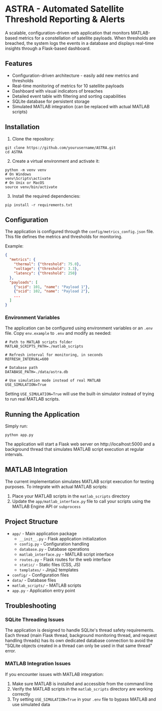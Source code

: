 # ASTRA - Automated Satellite Threshold Reporting & Alerts

A scalable, configuration-driven web application that monitors MATLAB-based metrics for a constellation of satellite payloads. When thresholds are breached, the system logs the events in a database and displays real-time insights through a Flask-based dashboard.

## Features

- Configuration-driven architecture - easily add new metrics and thresholds
- Real-time monitoring of metrics for 10 satellite payloads
- Dashboard with visual indicators of breaches
- Detailed event table with filtering and sorting capabilities
- SQLite database for persistent storage
- Simulated MATLAB integration (can be replaced with actual MATLAB scripts)

## Installation

1. Clone the repository:
```
git clone https://github.com/yourusername/ASTRA.git
cd ASTRA
```

2. Create a virtual environment and activate it:
```
python -m venv venv
# On Windows
venv\Scripts\activate
# On Unix or MacOS
source venv/bin/activate
```

3. Install the required dependencies:
```
pip install -r requirements.txt
```

## Configuration

The application is configured through the `config/metrics_config.json` file. This file defines the metrics and thresholds for monitoring. 

Example:
```json
{
  "metrics": {
    "thermal": {"threshold": 75.0},
    "voltage": {"threshold": 3.3},
    "latency": {"threshold": 250}
  },
  "payloads": [
    {"scid": 101, "name": "Payload 1"},
    {"scid": 102, "name": "Payload 2"},
    ...
  ]
}
```

### Environment Variables

The application can be configured using environment variables or an `.env` file. Copy `env.example` to `.env` and modify as needed:

```
# Path to MATLAB scripts folder
MATLAB_SCRIPTS_PATH=./matlab_scripts

# Refresh interval for monitoring, in seconds
REFRESH_INTERVAL=600

# Database path
DATABASE_PATH=./data/astra.db

# Use simulation mode instead of real MATLAB
USE_SIMULATION=True
```

Setting `USE_SIMULATION=True` will use the built-in simulator instead of trying to run real MATLAB scripts.

## Running the Application

Simply run:
```
python app.py
```

The application will start a Flask web server on http://localhost:5000 and a background thread that simulates MATLAB script execution at regular intervals.

## MATLAB Integration

The current implementation simulates MATLAB script execution for testing purposes. To integrate with actual MATLAB scripts:

1. Place your MATLAB scripts in the `matlab_scripts` directory
2. Update the `app/matlab_interface.py` file to call your scripts using the MATLAB Engine API or `subprocess`

## Project Structure

- `app/` - Main application package
  - `__init__.py` - Flask application initialization
  - `config.py` - Configuration handling
  - `database.py` - Database operations
  - `matlab_interface.py` - MATLAB script interface
  - `routes.py` - Flask routes for the web interface
  - `static/` - Static files (CSS, JS)
  - `templates/` - Jinja2 templates
- `config/` - Configuration files
- `data/` - Database files
- `matlab_scripts/` - MATLAB scripts
- `app.py` - Application entry point

## Troubleshooting

### SQLite Threading Issues

The application is designed to handle SQLite's thread safety requirements. Each thread (main Flask thread, background monitoring thread, and request handling threads) has its own dedicated database connection to avoid the "SQLite objects created in a thread can only be used in that same thread" error.

### MATLAB Integration Issues

If you encounter issues with MATLAB integration:

1. Make sure MATLAB is installed and accessible from the command line
2. Verify the MATLAB scripts in the `matlab_scripts` directory are working correctly
3. Try setting `USE_SIMULATION=True` in your `.env` file to bypass MATLAB and use simulated data
